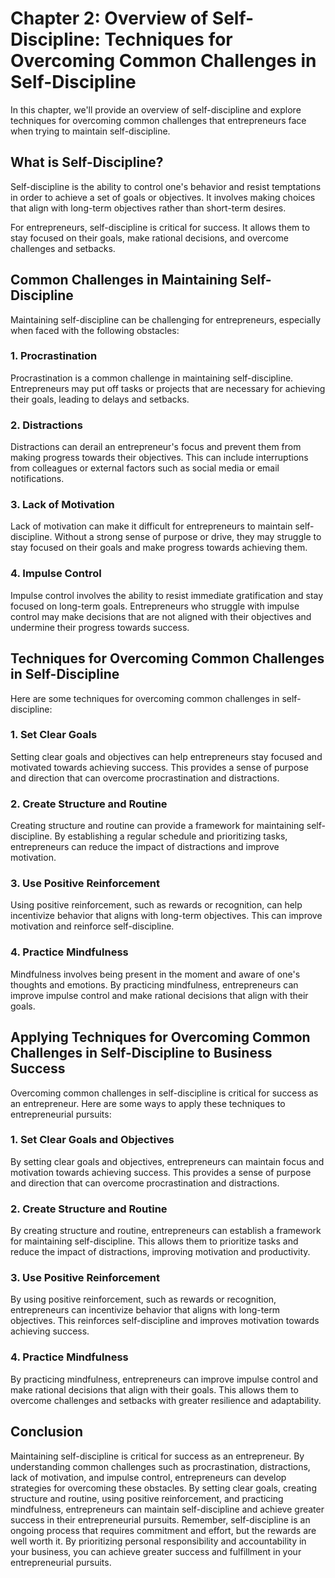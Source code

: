Chapter 2: Overview of Self-Discipline: Techniques for Overcoming Common Challenges in Self-Discipline
======================================================================================================

In this chapter, we'll provide an overview of self-discipline and explore techniques for overcoming common challenges that entrepreneurs face when trying to maintain self-discipline.

What is Self-Discipline?
------------------------

Self-discipline is the ability to control one's behavior and resist temptations in order to achieve a set of goals or objectives. It involves making choices that align with long-term objectives rather than short-term desires.

For entrepreneurs, self-discipline is critical for success. It allows them to stay focused on their goals, make rational decisions, and overcome challenges and setbacks.

Common Challenges in Maintaining Self-Discipline
------------------------------------------------

Maintaining self-discipline can be challenging for entrepreneurs, especially when faced with the following obstacles:

### 1. Procrastination

Procrastination is a common challenge in maintaining self-discipline. Entrepreneurs may put off tasks or projects that are necessary for achieving their goals, leading to delays and setbacks.

### 2. Distractions

Distractions can derail an entrepreneur's focus and prevent them from making progress towards their objectives. This can include interruptions from colleagues or external factors such as social media or email notifications.

### 3. Lack of Motivation

Lack of motivation can make it difficult for entrepreneurs to maintain self-discipline. Without a strong sense of purpose or drive, they may struggle to stay focused on their goals and make progress towards achieving them.

### 4. Impulse Control

Impulse control involves the ability to resist immediate gratification and stay focused on long-term goals. Entrepreneurs who struggle with impulse control may make decisions that are not aligned with their objectives and undermine their progress towards success.

Techniques for Overcoming Common Challenges in Self-Discipline
--------------------------------------------------------------

Here are some techniques for overcoming common challenges in self-discipline:

### 1. Set Clear Goals

Setting clear goals and objectives can help entrepreneurs stay focused and motivated towards achieving success. This provides a sense of purpose and direction that can overcome procrastination and distractions.

### 2. Create Structure and Routine

Creating structure and routine can provide a framework for maintaining self-discipline. By establishing a regular schedule and prioritizing tasks, entrepreneurs can reduce the impact of distractions and improve motivation.

### 3. Use Positive Reinforcement

Using positive reinforcement, such as rewards or recognition, can help incentivize behavior that aligns with long-term objectives. This can improve motivation and reinforce self-discipline.

### 4. Practice Mindfulness

Mindfulness involves being present in the moment and aware of one's thoughts and emotions. By practicing mindfulness, entrepreneurs can improve impulse control and make rational decisions that align with their goals.

Applying Techniques for Overcoming Common Challenges in Self-Discipline to Business Success
-------------------------------------------------------------------------------------------

Overcoming common challenges in self-discipline is critical for success as an entrepreneur. Here are some ways to apply these techniques to entrepreneurial pursuits:

### 1. Set Clear Goals and Objectives

By setting clear goals and objectives, entrepreneurs can maintain focus and motivation towards achieving success. This provides a sense of purpose and direction that can overcome procrastination and distractions.

### 2. Create Structure and Routine

By creating structure and routine, entrepreneurs can establish a framework for maintaining self-discipline. This allows them to prioritize tasks and reduce the impact of distractions, improving motivation and productivity.

### 3. Use Positive Reinforcement

By using positive reinforcement, such as rewards or recognition, entrepreneurs can incentivize behavior that aligns with long-term objectives. This reinforces self-discipline and improves motivation towards achieving success.

### 4. Practice Mindfulness

By practicing mindfulness, entrepreneurs can improve impulse control and make rational decisions that align with their goals. This allows them to overcome challenges and setbacks with greater resilience and adaptability.

Conclusion
----------

Maintaining self-discipline is critical for success as an entrepreneur. By understanding common challenges such as procrastination, distractions, lack of motivation, and impulse control, entrepreneurs can develop strategies for overcoming these obstacles. By setting clear goals, creating structure and routine, using positive reinforcement, and practicing mindfulness, entrepreneurs can maintain self-discipline and achieve greater success in their entrepreneurial pursuits. Remember, self-discipline is an ongoing process that requires commitment and effort, but the rewards are well worth it. By prioritizing personal responsibility and accountability in your business, you can achieve greater success and fulfillment in your entrepreneurial pursuits.
